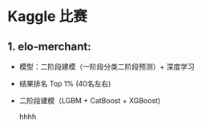 # Kaggle 比赛

## 1. elo-merchant: 
- 模型：二阶段建模（一阶段分类二阶段预测）+ 深度学习
- 结果排名 Top 1% (40名左右)
- 二阶段建模（LGBM + CatBoost + XGBoost)

    hhhh